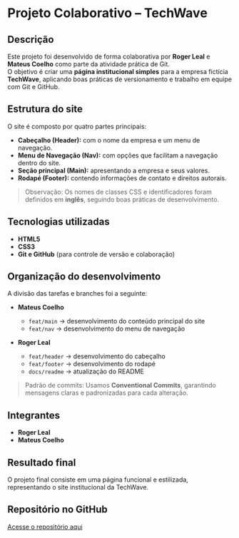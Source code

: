 # Projeto Colaborativo – TechWave

## Descrição

Este projeto foi desenvolvido de forma colaborativa por **Roger Leal** e **Mateus Coelho** como parte da atividade prática de Git.  
O objetivo é criar uma **página institucional simples** para a empresa fictícia **TechWave**, aplicando boas práticas de versionamento e trabalho em equipe com Git e GitHub.

## Estrutura do site

O site é composto por quatro partes principais:

- **Cabeçalho (Header):** com o nome da empresa e um menu de navegação.
- **Menu de Navegação (Nav):** com opções que facilitam a navegação dentro do site.
- **Seção principal (Main):** apresentando a empresa e seus valores.
- **Rodapé (Footer):** contendo informações de contato e direitos autorais.

> Observação: Os nomes de classes CSS e identificadores foram definidos em **inglês**, seguindo boas práticas de desenvolvimento.

## Tecnologias utilizadas

- **HTML5**
- **CSS3**
- **Git e GitHub** (para controle de versão e colaboração)

## Organização do desenvolvimento

A divisão das tarefas e branches foi a seguinte:

- **Mateus Coelho**

  - `feat/main` → desenvolvimento do conteúdo principal do site
  - `feat/nav` → desenvolvimento do menu de navegação

- **Roger Leal**
  - `feat/header` → desenvolvimento do cabeçalho
  - `feat/footer` → desenvolvimento do rodapé
  - `docs/readme` → atualização do README

> Padrão de commits: Usamos **Conventional Commits**, garantindo mensagens claras e padronizadas para cada alteração.

## Integrantes

- **Roger Leal**
- **Mateus Coelho**

## Resultado final

O projeto final consiste em uma página funcional e estilizada, representando o site institucional da TechWave.

## Repositório no GitHub

[Acesse o repositório aqui](https://github.com/rogermarllus/projeto-colaborativo-git)

